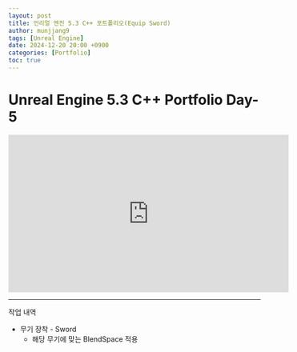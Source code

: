 ```yaml
---
layout: post
title: 언리얼 엔진 5.3 C++ 포트폴리오(Equip Sword)
author: munjjang9
tags: [Unreal Engine]
date: 2024-12-20 20:00 +0900
categories: [Portfolio]
toc: true
---
```


# Unreal Engine 5.3 C++ Portfolio Day-5

<iframe width="560" height="315" src="https://www.youtube.com/embed/wrYbxTsfwEY?si=nyGXsVoQmUqWcvF8" title="YouTube video player" frameborder="0" allow="accelerometer; autoplay; clipboard-write; encrypted-media; gyroscope; picture-in-picture; web-share" referrerpolicy="strict-origin-when-cross-origin" allowfullscreen></iframe>

---

작업 내역
- 무기 장착 - Sword
    - 해당 무기에 맞는 BlendSpace 적용